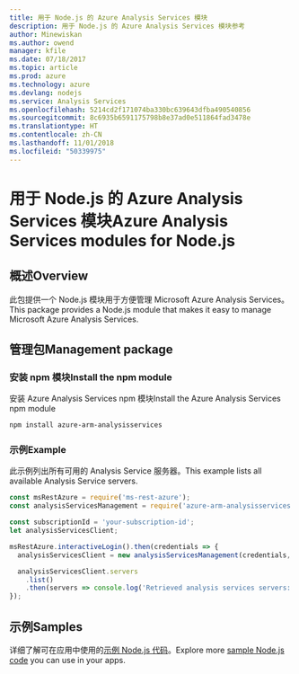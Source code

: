 ```yaml
---
title: 用于 Node.js 的 Azure Analysis Services 模块
description: 用于 Node.js 的 Azure Analysis Services 模块参考
author: Minewiskan
ms.author: owend
manager: kfile
ms.date: 07/18/2017
ms.topic: article
ms.prod: azure
ms.technology: azure
ms.devlang: nodejs
ms.service: Analysis Services
ms.openlocfilehash: 5214cd2f171074ba330bc639643dfba490540856
ms.sourcegitcommit: 8c6935b6591175798b8e37ad0e511864fad3478e
ms.translationtype: HT
ms.contentlocale: zh-CN
ms.lasthandoff: 11/01/2018
ms.locfileid: "50339975"
---
```

# <a name="azure-analysis-services-modules-for-nodejs"></a><span data-ttu-id="52596-103">用于 Node.js 的 Azure Analysis Services 模块</span><span class="sxs-lookup"><span data-stu-id="52596-103">Azure Analysis Services modules for Node.js</span></span>

## <a name="overview"></a><span data-ttu-id="52596-104">概述</span><span class="sxs-lookup"><span data-stu-id="52596-104">Overview</span></span>
<span data-ttu-id="52596-105">此包提供一个 Node.js 模块用于方便管理 Microsoft Azure Analysis Services。</span><span class="sxs-lookup"><span data-stu-id="52596-105">This package provides a Node.js module that makes it easy to manage Microsoft Azure Analysis Services.</span></span>

## <a name="management-package"></a><span data-ttu-id="52596-106">管理包</span><span class="sxs-lookup"><span data-stu-id="52596-106">Management package</span></span>

### <a name="install-the-npm-module"></a><span data-ttu-id="52596-107">安装 npm 模块</span><span class="sxs-lookup"><span data-stu-id="52596-107">Install the npm module</span></span>

<span data-ttu-id="52596-108">安装 Azure Analysis Services npm 模块</span><span class="sxs-lookup"><span data-stu-id="52596-108">Install the Azure Analysis Services npm module</span></span>

```bash
npm install azure-arm-analysisservices
```

### <a name="example"></a><span data-ttu-id="52596-109">示例</span><span class="sxs-lookup"><span data-stu-id="52596-109">Example</span></span>

<span data-ttu-id="52596-110">此示例列出所有可用的 Analysis Service 服务器。</span><span class="sxs-lookup"><span data-stu-id="52596-110">This example lists all available Analysis Service servers.</span></span>

```javascript
const msRestAzure = require('ms-rest-azure');
const analysisServicesManagement = require('azure-arm-analysisservices');

const subscriptionId = 'your-subscription-id';
let analysisServicesClient;

msRestAzure.interactiveLogin().then(credentials => {
  analysisServicesClient = new analysisServicesManagement(credentials, subscriptionId);

  analysisServicesClient.servers
    .list()
    .then(servers => console.log('Retrieved analysis services servers: ', servers));
});
```

## <a name="samples"></a><span data-ttu-id="52596-111">示例</span><span class="sxs-lookup"><span data-stu-id="52596-111">Samples</span></span>

<span data-ttu-id="52596-112">详细了解可在应用中使用的[示例 Node.js 代码](https://azure.microsoft.com/resources/samples/?platform=nodejs)。</span><span class="sxs-lookup"><span data-stu-id="52596-112">Explore more [sample Node.js code](https://azure.microsoft.com/resources/samples/?platform=nodejs) you can use in your apps.</span></span>
